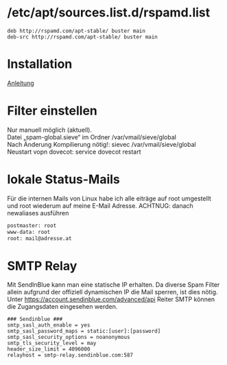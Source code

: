 # /etc/apt/sources.list.d/rspamd.list
```list
deb http://rspamd.com/apt-stable/ buster main
deb-src http://rspamd.com/apt-stable/ buster main
```

# Installation
[Anleitung](MailServer.pdf)

# Filter einstellen
Nur manuell möglich (aktuell).  
Datei „spam-global.sieve“ im Ordner /var/vmail/sieve/global  
Nach Änderung Kompilierung nötig!: sievec /var/vmail/sieve/global  
Neustart vopn dovecot: service dovecot restart  

# lokale Status-Mails
Für die internen Mails von Linux habe ich alle eiträge auf root umgestellt und root wiederum auf meine E-Mail Adresse.
ACHTNUG: danach newaliases ausführen
```bash
postmaster: root
www-data: root
root: mail@adresse.at
```
# SMTP Relay
Mit SendInBlue kann man eine statische IP erhalten. Da diverse Spam Filter allein aufgrund der offiziell dynamischen IP die Mail sperren, ist dies nötig.  
Unter https://account.sendinblue.com/advanced/api Reiter SMTP können die Zugangsdaten eingesehen werden.
```config
### Sendinblue ###
smtp_sasl_auth_enable = yes
smtp_sasl_password_maps = static:[user]:[password]
smtp_sasl_security_options = noanonymous
smtp_tls_security_level = may
header_size_limit = 4096000
relayhost = smtp-relay.sendinblue.com:587
```
